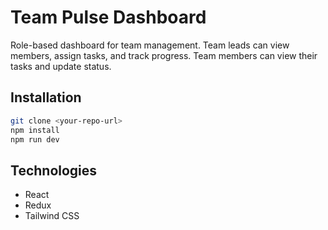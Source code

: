 # Team Pulse Dashboard

Role-based dashboard for team management. Team leads can view members, assign tasks, and track progress. Team members can view their tasks and update status.

## Installation

```bash
git clone <your-repo-url>
npm install
npm run dev
```

## Technologies

* React
* Redux
* Tailwind CSS

